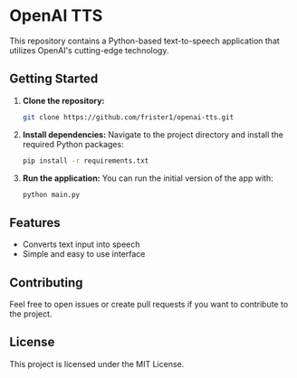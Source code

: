 # OpenAI TTS

This repository contains a Python-based text-to-speech application that utilizes OpenAI's cutting-edge technology.

## Getting Started

1. **Clone the repository:**
   ```bash
   git clone https://github.com/frister1/openai-tts.git
   ```
2. **Install dependencies:**
   Navigate to the project directory and install the required Python packages:
   ```bash
   pip install -r requirements.txt
   ```

3. **Run the application:**
   You can run the initial version of the app with:
   ```bash
   python main.py
   ```

## Features

- Converts text input into speech
- Simple and easy to use interface

## Contributing

Feel free to open issues or create pull requests if you want to contribute to the project.

## License

This project is licensed under the MIT License.